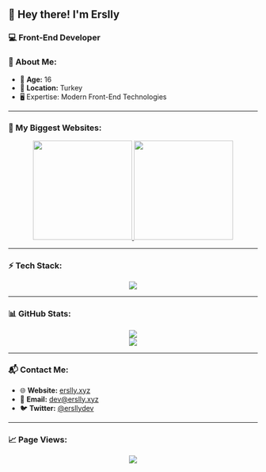 ## 👋 Hey there! I'm Erslly

### 💻 Front-End Developer

### 📌 About Me:
- 🎂 **Age:** 16  
- 📍 **Location:** Turkey  
- 🖥️ Expertise: Modern Front-End Technologies

---

### 🚀 My Biggest Websites:

<p align="center">
  <a href="https://erslly.xyz" target="_blank">
    <img src="https://p.erslly.xyz/erslly%20.png" width="200" />
  </a>
  <a href="https://aniki.com.tr" target="_blank">
    <img src="https://p.erslly.xyz/aniki-ekran.png" width="200" />
  </a>
</p>

---

### ⚡ Tech Stack:

<p align="center">
  <img src="https://skillicons.dev/icons?i=js,html,css,ts,react,nextjs,nodejs,express,tailwind,mongodb,git,github,pnpm,vscode,vercel,bootstrap"/>
</p>

---

### 📊 GitHub Stats:

<p align="center">
  <img src="https://github-readme-stats.vercel.app/api?username=erslly&show_icons=true&theme=tokyonight" />
  <br/>
  <img src="https://github-readme-stats.vercel.app/api/top-langs/?username=erslly&layout=compact&theme=tokyonight" />
</p>

---

### 📬 Contact Me:
- 🌐 **Website:** [erslly.xyz](https://erslly.xyz)  
- 📧 **Email:** [dev@erslly.xyz](mailto:dev@erslly.xyz)  
- 🐦 **Twitter:** [@ersllydev](https://x.com/ersllydev)  

---

### 📈 Page Views:

<p align="center">
  <img src="https://count.getloli.com/get/@erslly?theme=rule34"/>
</p>
